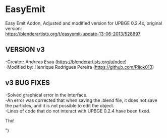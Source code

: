 # EasyEmit
Easy Emit Addon, Adjusted and modified version for UPBGE 0.2.4x, original version:<br> https://blenderartists.org/t/easyemit-update-13-06-2013/528897

## VERSION v3 ##

-Creator: Andreas Esau (https://blenderartists.org/u/ndee)<br>
-Modified by: Henrique Rodrigues Pereira (https://github.com/RIick013)

## v3 BUG FIXES ##

-Solved graphical error in the interface.<br>
-An error was corrected that when saving the .blend file, it does not save the particles, and it is not possible to edit the object.<br>
-Lines of code that do not interact with UPBGE 0.2.4 have been fixed.<br>

Thx!

")

